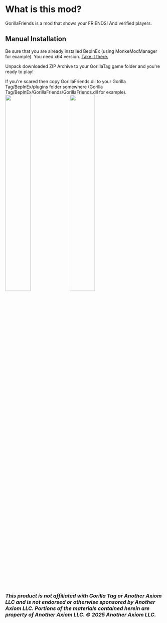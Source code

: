 # What is this mod?
GorillaFriends is a mod that shows your FRIENDS! And verified players.

## Manual Installation
Be sure that you are already installed BepInEx (using MonkeModManager for example). You need x64 version. [Take it there.](https://github.com/BepInEx/BepInEx/releases)

Unpack downloaded ZIP Archive to your GorillaTag game folder and you're ready to play!

If you're scared then copy GorillaFriends.dll to your Gorilla Tag/BepInEx/plugins folder somewhere (Gorilla Tag/BepInEx/GorillaFriends/GorillaFriends.dll for example).<br>
<img src="https://user-images.githubusercontent.com/8864329/124773350-8f02e080-df45-11eb-8a83-ab9589833881.jpg" width=40% height=40%>
<img src="https://user-images.githubusercontent.com/8864329/124773366-92966780-df45-11eb-97be-7c0822ecd269.jpg" width=40% height=40%>

### <i>This product is not affiliated with Gorilla Tag or Another Axiom LLC and is not endorsed or otherwise sponsored by Another Axiom LLC. Portions of the materials contained herein are property of Another Axiom LLC. © 2025 Another Axiom LLC.</i>
